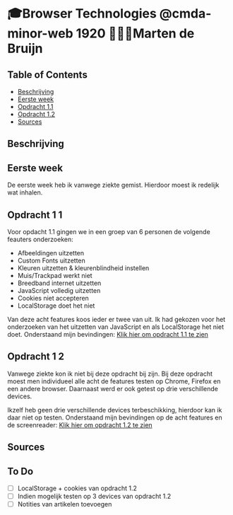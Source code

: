 # 🎓Browser Technologies @cmda-minor-web 1920 👨🏻‍💻Marten de Bruijn

## Table of Contents

- [Beschrijving](#Beschrijving)
- [Eerste week](#Eerste-week)
- [Opdracht 1.1](#Opdracht-1-1)
- [Opdracht 1.2](#Opdracht-1-2)
- [Sources](#Sources)

## Beschrijving

## Eerste week

De eerste week heb ik vanwege ziekte gemist. Hierdoor moest ik redelijk wat inhalen.

## Opdracht 1 1

Voor opdacht 1.1 gingen we in een groep van 6 personen de volgende feauters onderzoeken:

- Afbeeldingen uitzetten
- Custom Fonts uitzetten
- Kleuren uitzetten & kleurenblindheid instellen
- Muis/Trackpad werkt niet
- Breedband internet uitzetten
- JavaScript volledig uitzetten
- Cookies niet accepteren
- LocalStorage doet het niet

Van deze acht features koos ieder er twee van uit. Ik had gekozen voor het onderzoeken van het uitzetten van JavaScript en als LocalStorage het niet doet.
Onderstaand mijn bevindingen:
[Klik hier om opdracht 1.1 te zien](https://docs.google.com/document/d/128x_LR8zDgjvu3Zrsb7W7hcFAwpflvkb3XDdwv75d7c/edit?usp=sharing)

## Opdracht 1 2

Vanwege ziekte kon ik niet bij deze opdracht bij zijn. Bij deze opdracht moest men individueel alle acht de features testen op Chrome, Firefox en een andere browser. Daarnaast werd er ook getest op drie verschillende devices.

Ikzelf heb geen drie verschillende devices terbeschikking, hierdoor kan ik daar niet op testen.
Onderstaand mijn bevindingen op de acht features en de screenreader:
[Klik hier om opdracht 1.2 te zien](./Opdracht1.2.md)

## Sources

## To Do

- [ ] LocalStorage + cookies van opdracht 1.2
- [ ] Indien mogelijk testen op 3 devices van opdracht 1.2
- [ ] Notities van artikelen toevoegen
